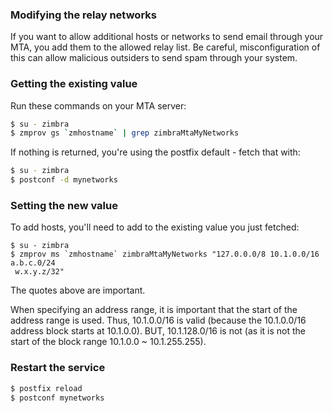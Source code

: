 ### Modifying the relay networks
If you want to allow additional hosts or networks to send email through your
MTA, you add them to the allowed relay list. Be careful, misconfiguration of
this can allow malicious outsiders to send spam through your system.

### Getting the existing value
Run these commands on your MTA server:
```bash
$ su - zimbra
$ zmprov gs `zmhostname` | grep zimbraMtaMyNetworks
```

If nothing is returned, you're using the postfix default - fetch that with:
```bash
$ su - zimbra
$ postconf -d mynetworks
```

### Setting the new value
To add hosts, you'll need to add to the existing value you just fetched:
```
$ su - zimbra
$ zmprov ms `zmhostname` zimbraMtaMyNetworks "127.0.0.0/8 10.1.0.0/16 a.b.c.0/24
 w.x.y.z/32"
 ```

The quotes above are important.

When specifying an address range, it is important that the start of the address
range is used. Thus, 10.1.0.0/16 is valid (because the 10.1.0.0/16 address
block starts at 10.1.0.0). BUT, 10.1.128.0/16 is not (as it is not the start of
the block range 10.1.0.0 ~ 10.1.255.255).

### Restart the service
```bash
$ postfix reload
$ postconf mynetworks
```
